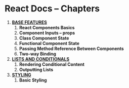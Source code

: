 # React Docs – Chapters

1. **[BASE FEATURES](./1-base-features.md)**
    1. **React Components Basics**
    1. **Component Inputs – props**
    1. **Class Component State**
    1. **Functional Component State**
    1. **Passing Method Reference Between Components**
    1. **Two-way Binding**
1.  **[LISTS AND CONDITIONALS](./2-lists-and-conditionals.md)**
    1. **Rendering Conditional Content**
    1. **Outputting Lists**
1. **[STYLING](./3-styling.md)**
    1. **Basic Styling**
